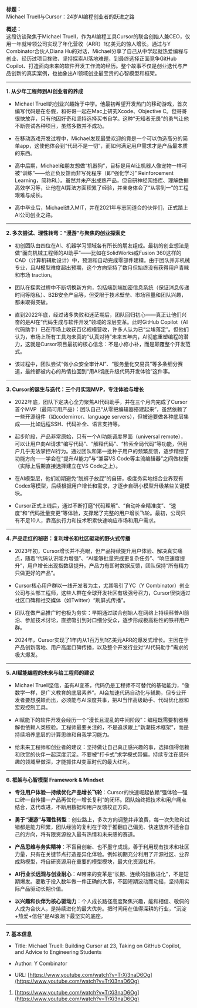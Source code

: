 **标题：**  
Michael Truell与Cursor：24岁AI编程创业者的跃进之路

**概述：**  
这段访谈聚焦于Michael Truell，作为AI编程工具Cursor的联合创始人兼CEO，仅用一年就带领公司实现了年化营收（ARR）1亿美元的惊人增长。通过与Y Combinator合伙人Diana Hu的对话，Michael分享了自己从中学起就热爱编程与创业、经历过项目挫败、坚持探索AI落地难题，到最终选择正面竞争GitHub Copilot、打造面向未来的软件开发工作流的经历。整个故事不仅是创业迭代与产品创新的真实案例，也抽象出AI领域创业最宝贵的心智模型和框架。

---

**1. 从少年工程师到AI创业者的养成**

- Michael Truell的创业兴趣始于中学。他最初希望开发热门的移动游戏，首次编写代码是在冬假，和哥哥一起在Mac上研究Xcode、Objective C。但哥哥很快放弃，只有他因好奇和坚持选择买书自学。这种“无知者无畏”的勇气让他不断尝试各种项目，虽然多数并不成功。
    
- 在移动游戏开发过程中，Michael发现最受欢迎的竟是一个可以伪造高分的简单app，这使他体会到“代码不是一切”，而如何满足用户需求才是产品最本质的东西。
    
- 高中后期，Michael和朋友想做“机器狗”，目标是用AI让机器人像宠物一样可被“训练”——给正负反馈而非写死程序（即“强化学习” Reinforcement Learning，简称RL）。虽然并未产出成熟产品，但自研神经网络库、理解数据高效学习等，让他在AI算法方面积累了经验，并亲身体会了“从零到一”的工程艰难与成长。
    
- 高中毕业后，Michael进入MIT，并在2021年与志同道合的伙伴们，正式踏上AI公司创业之路。
    

---

**2. 多次尝试、理性转弯：“漫游”与聚焦的创业探索史**

- 初创团队由四位在AI、机器学习领域各有所长的朋友组成。最初的创业想法是做“面向机械工程师的AI助手”——比如在SolidWorks或Fusion 360这样的CAD（计算机辅助设计）中，预测和自动完成零部件建模。由于团队并非机械专业，且AI模型难度超出预期，这个方向坚持了数月但始终没有获得用户青睐和市场 traction。
    
- 团队在探索过程中不断切换新方向，包括端到端加密信息系统（保证消息传递时间等隐私）、B2B安全产品等，但受限于技术壁垒、市场容量和团队兴趣，都未取得突破。
    
- 直到2022年底，经过诸多失败和迷茫期后，团队回归初心——真正让他们兴奋的是AI在“代码生成与软件开发”领域的深层变革。此时GitHub Copilot（AI代码助手）已在市场上收获百亿规模营收，许多人认为已“尘埃落定”。但他们认为，市场上所有工具均未真的“认真对待”未来五年内，AI彻底重塑编程的潜力，这就是Cursor项目最初的核心信念：不是小修小补，而是颠覆整个开发范式。
    
- 该过程中，团队尝试“做小众安全审计AI”、“服务量化交易员”等多条细分赛道，最终都被内心的热情拉回到“用AI彻底升级代码开发体验”这件事。
    

---

**3. Cursor的诞生与迭代：三个月实现MVP，专注体验与增长**

- 2022年底，团队下定决心全力聚焦AI代码助手，并在三个月内完成了Cursor首个MVP（最简可用产品）：团队自己“从零把编辑器搭建起来”，虽然依赖了一些开源组件（如codemirror、language servers），但被迫要做各种底层集成——比如远程SSH、代码补全、语言支持等。
    
- 起步阶段，产品非常原始，只有一个AI功能调度界面（universal remote），可以让用户向AI请求“编写代码”、“解释代码”、“检索全局代码”等功能，但用户几乎无法掌控AI行为。通过团队和第一批种子用户的频繁反馈，逐步精细了功能方向——学会在“提升AI能力”与“兼容VS Code等主流编辑器”之间做权衡（实际上后期直接选择建立在VS Code之上）。
    
- 在AI模型层，他们初期避免“脱裤子放屁”的自研，极度务实地结合业界现有Codex等模型，后续根据用户增长和需求，才逐步自研小模型升级某些关键模块。
    
- Cursor正式上线后，通过不断打磨“代码理解”、“自动补全精准度”、“速度”和“代码批量变更”等体验，支撑起了完整的用户增长飞轮。最初，公司只有不足10人，靠高执行力和技术积累快速响应市场和用户需求。
    

---

**4. 产品走红的秘密：复利增长和社区驱动的野火式传播**

- 2023年初，Cursor增长并不亮眼，但产品持续提升用户体验、解决真实痛点，随着“代码认识能力增强”、“AI能够批量完成更复杂任务”、“响应速度提升”，用户增长出现指数级提升。产品力有即时数据反馈，团队保持“所有精力只做更好的产品”。
    
- Cursor核心用户群以一线开发者为主，尤其吸引了YC（Y Combinator）创业公司与头部工程师，这些人群在全球开发社区有极强号召力，Cursor很快通过社区口碑和社交媒体（如Twitter）“刷屏式传播”。
    
- 团队在做产品推广时也极为务实：早期通过联合创始人在网络上持续科普AI前沿、参加技术讨论，直接吸引到对口细分受众，逐步形成极高粘性的铁杆用户群。
    
- 2024年，Cursor实现了1年内从1百万到1亿美元ARR的爆发式增长。主因在于产品创新落地、用户高度口碑传播，以及整个开发行业对“AI代码助手”需求的极大爆发。
    

---

**5. AI赋能编程的未来与给工程师的建议**

- Michael Truell坚信，虽有AI变革，代码仍是工程师不可替代的基础能力，“像数学一样，是广义教育的底层素养”。AI会加速代码自动化与辅助，但专业开发者要想脱颖而出，必须能与AI深度共事，把AI当作高级助手、代码优化器和宏观控制工具。
    
- AI赋能下的软件开发会经历一个“漫长且混乱的中间阶段”：编程既需要机器理解也依赖人类校验。工程师最要关注的，不是追求跟上“新潮技术框架”，而是持续培养底层的计算思维和自我学习能力。
    
- 给未来工程师和创业者的建议：坚持做让自己真正感兴趣的事，选择值得信赖和欣赏的伙伴一起深度沉淀。不要被“打卡式”求学模式带偏，持续专注在感兴趣的领域里做深，才能抓住AI变革时代的最大红利。
    

---

**6. 框架与心智模型 Framework & Mindset**

- **专注用户体验—持续优化产品增长飞轮**：Cursor的快速崛起依赖“强体验—强口碑—自传播—产品再优化—增长复利”的闭环。团队始终把技术和用户痛点结合，迭代改进，不断用数据和用户反馈校正方向。
    
- **勇于“漫游”与理性转型**：创业路上，多次方向调整并非浪费，每一次失败和试错都是能力积累，团队经验的复利在于敢于推翻自己偏见、快速放弃不适合自己的方向，将有限资源投入最有热情和未来感的赛道。
    
- **产品思维与务实精神**：不盲目创新、也不墨守成规，善于利用现有技术和社区力量，只有在关键节点打造差异化体验。例如初期充分利用了开源社区、业界成熟模型，将自研资源用在重要的模型模块，最大化资源杠杆。
    
- **AI行业长远观与创业耐心**：AI带来的变革是“长期、连续的指数进化”，不是短期爆发。要敢于投入数年做一件正确的大事，不因短期波动而动摇，坚持用实际产品驱动长期价值。
    
- **以兴趣和伙伴为核心驱动力**：个人成长路径高度聚焦兴趣，能和相信、敬佩的人成为合伙人，是持续进化的最大优势。把时间用在值得深耕的行业，“沉淀+热爱+信任”是AI浪潮下最坚实的底座。
    

---

**7. 基本信息**

- Title: Michael Truell: Building Cursor at 23, Taking on GitHub Copilot, and Advice to Engineering Students
    
- Author: Y Combinator
    
- URL: [https://www.youtube.com/watch?v=TrXi3naD6Og](https://www.youtube.com/watch?v=TrXi3naD6Og)
    

1. [https://www.youtube.com/watch?v=TrXi3naD6Og](https://www.youtube.com/watch?v=TrXi3naD6Og)